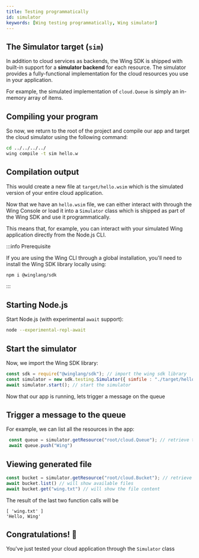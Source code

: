 ```yaml
---
title: Testing programmatically
id: simulator
keywords: [Wing testing programmatically, Wing simulator]
---
```


## The Simulator target (`sim`)

In addition to cloud services as backends, the Wing SDK is shipped with built-in
support for a **simulator backend** for each resource. The simulator provides a
fully-functional implementation for the cloud resources you use in your
application.

For example, the simulated implementation of `cloud.Queue` is simply an
in-memory array of items.

## Compiling your program

So now, we return to the root of the project and compile our app and target the cloud simulator using the following command:

```sh
cd ../../../../
wing compile -t sim hello.w
```

## Compilation output

This would create a new file at `target/hello.wsim` which is the simulated
version of your entire cloud application.

Now that we have an `hello.wsim` file, we can either interact with through the Wing
Console or load it into a `Simulator` class which is shipped as part of the Wing SDK and use it programmatically.

This means that, for example, you can interact with your simulated Wing
application directly from the Node.js CLI.

:::info Prerequisite

If you are using the Wing CLI through a global installation, you'll need to
install the Wing SDK library locally using:

```sh
npm i @winglang/sdk
```

:::

## Starting Node.js

Start Node.js (with experimental `await` support):

```sh
node --experimental-repl-await
```

## Start the simulator

Now, we import the Wing SDK library:

```js
const sdk = require("@winglang/sdk"); // import the wing sdk library
const simulator = new sdk.testing.Simulator({ simfile : "./target/hello.wsim"}); // create an instance of the Simulator
await simulator.start(); // start the simulator 
```

Now that our app is running, lets trigger a message on the queue

## Trigger a message to the queue

For example, we can list all the resources in the app:

```js
 const queue = simulator.getResource("root/cloud.Queue"); // retrieve the queue resource
 await queue.push("Wing")
```

## Viewing generated file

```js
const bucket = simulator.getResource("root/cloud.Bucket"); // retrieve the bucket resource
await bucket.list() // will show available files
await bucket.get("wing.txt") // will show the file content
```

The result of the last two function calls will be

```
[ 'wing.txt' ]
'Hello, Wing'
```


## Congratulations! :rocket:

You've just tested your cloud application through the `Simulator` class


[Node.js REPL]: https://nodejs.org/api/repl.html
